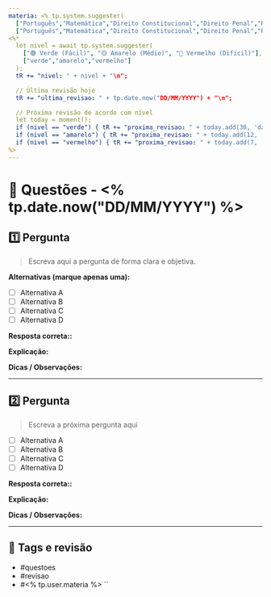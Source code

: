 ```yaml
---
materia: <% tp.system.suggester(
  ["Português","Matemática","Direito Constitucional","Direito Penal","Raciocínio Lógico"],
  ["Português","Matemática","Direito Constitucional","Direito Penal","Raciocínio Lógico"]) %>
<%* 
  let nivel = await tp.system.suggester(
    ["🟢 Verde (Fácil)", "🟡 Amarelo (Médio)", "🔴 Vermelho (Difícil)"],
    ["verde","amarelo","vermelho"]
  );
  tR += "nivel: " + nivel + "\n";

  // Última revisão hoje
  tR += "ultima_revisao: " + tp.date.now("DD/MM/YYYY") + "\n";

  // Próxima revisão de acordo com nível
  let today = moment();
  if (nivel == "verde") { tR += "proxima_revisao: " + today.add(30, 'days').format("DD/MM/YYYY") + "\n"; }
  if (nivel == "amarelo") { tR += "proxima_revisao: " + today.add(12, 'days').format("DD/MM/YYYY") + "\n"; }
  if (nivel == "vermelho") { tR += "proxima_revisao: " + today.add(7, 'days').format("DD/MM/YYYY") + "\n"; }
%>
---
```


# 📝 Questões - <% tp.date.now("DD/MM/YYYY") %>

## 1️⃣ Pergunta
> Escreva aqui a pergunta de forma clara e objetiva.

**Alternativas (marque apenas uma):**  
- [ ] Alternativa A  
- [ ] Alternativa B  
- [ ] Alternativa C  
- [ ] Alternativa D  

**Resposta correta::**  
<!-- Use o formato Spaced Repetition: "Resposta:: Texto" -->

**Explicação:**  
<!-- Pequena explicação do porquê da resposta correta -->

**Dicas / Observações:**  
<!-- Qualquer lembrete importante ou detalhe que ajude a memorizar -->

---

## 2️⃣ Pergunta
> Escreva a próxima pergunta aqui

- [ ] Alternativa A  
- [ ] Alternativa B  
- [ ] Alternativa C  
- [ ] Alternativa D  

**Resposta correta::**  

**Explicação:**  

**Dicas / Observações:**  

---

## 🔖 Tags e revisão
- #questoes  
- #revisao  
- #<% tp.user.materia %>
``